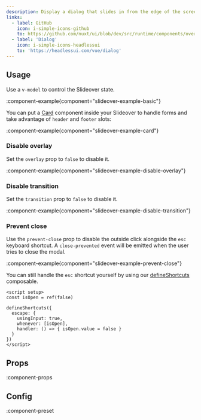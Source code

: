 ```yaml
---
description: Display a dialog that slides in from the edge of the screen.
links:
  - label: GitHub
    icon: i-simple-icons-github
    to: https://github.com/nuxt/ui/blob/dev/src/runtime/components/overlays/Slideover.vue
  - label: 'Dialog'
    icon: i-simple-icons-headlessui
    to: 'https://headlessui.com/vue/dialog'
---
```


## Usage

Use a `v-model` to control the Slideover state.

:component-example{component="slideover-example-basic"}

You can put a [Card](/components/card) component inside your Slideover to handle forms and take advantage of `header` and `footer` slots:

:component-example{component="slideover-example-card"}

### Disable overlay

Set the `overlay` prop to `false` to disable it.

:component-example{component="slideover-example-disable-overlay"}

### Disable transition

Set the `transition` prop to `false` to disable it.

:component-example{component="slideover-example-disable-transition"}

### Prevent close

Use the `prevent-close` prop to disable the outside click alongside the `esc` keyboard shortcut. A `close-prevented` event will be emitted when the user tries to close the modal.

:component-example{component="slideover-example-prevent-close"}

You can still handle the `esc` shortcut yourself by using our [defineShortcuts](/getting-started/shortcuts#defineshortcuts) composable.

```vue
<script setup>
const isOpen = ref(false)

defineShortcuts({
  escape: {
    usingInput: true,
    whenever: [isOpen],
    handler: () => { isOpen.value = false }
  }
})
</script>
```

## Props

:component-props

## Config

:component-preset
